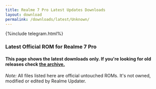 ```yaml
---
title: Realme 7 Pro Latest Updates Downloads
layout: download
permalink: /downloads/latest/Unknown/
---
```

<script>
    $(document).ready(function () {
        loadLatest("Unknown");
    });
</script>

{%include telegram.html%}

<div class="col-12 mx-auto">
    <h3 class="title bg-light p-2 rounded">Latest Official ROM for Realme 7 Pro</h3>
    <h4>This page shows the latest downloads only. If you're looking for old releases check
        <a href="/downloads/archive/Unknown/">the archive.</a></h4>
    <p><i>Note: </i>All files listed here are official untouched ROMs.
        It's not owned, modified or edited by Realme Updater.</p>
    <div id="downloads">
    </div>
</div>